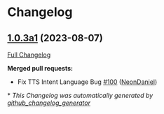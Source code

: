 # Changelog

## [1.0.3a1](https://github.com/NeonGeckoCom/skill-user_settings/tree/1.0.3a1) (2023-08-07)

[Full Changelog](https://github.com/NeonGeckoCom/skill-user_settings/compare/1.0.2...1.0.3a1)

**Merged pull requests:**

- Fix TTS Intent Language Bug [\#100](https://github.com/NeonGeckoCom/skill-user_settings/pull/100) ([NeonDaniel](https://github.com/NeonDaniel))



\* *This Changelog was automatically generated by [github_changelog_generator](https://github.com/github-changelog-generator/github-changelog-generator)*
